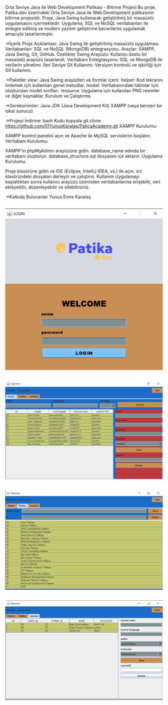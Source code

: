  Orta Seviye Java ile Web Development Patikası - Bitirme Projesi
Bu proje, Patika.dev üzerindeki Orta Seviye Java ile Web Development patikasının bitirme projesidir. Proje, Java Swing kullanarak geliştirilmiş bir masaüstü uygulamasını içermektedir. Uygulama, SQL ve NoSQL veritabanları ile entegre edilmiş ve modern yazılım geliştirme becerilerini uygulamak amacıyla tasarlanmıştır.

->İçerik
Proje Açıklaması: Java Swing ile geliştirilmiş masaüstü uygulaması.
Veritabanları: SQL ve NoSQL (MongoDB) entegrasyonu.
Araçlar: XAMPP, Java Swing, Git, GitHub.
Özellikler
Swing Arayüzü: Kullanıcı dostu bir masaüstü arayüzü tasarlandı.
Veritabanı Entegrasyonu: SQL ve MongoDB ile verilerin yönetimi.
İleri Seviye Git Kullanımı: Versiyon kontrolü ve işbirliği için Git kullanımı.

->Paketler
view: Java Swing arayüzleri ve formlar içerir.
helper: Kod tekrarını önlemek için kullanılan genel metodlar.
model: Veritabanındaki tablolar için oluşturulan model sınıfları.
resource: Uygulama için kullanılan PNG resimler ve diğer kaynaklar.
Kurulum ve Çalıştırma

->Gereksinimler:
Java JDK (Java Development Kit)
XAMPP (veya benzeri bir lokal sunucu)

->Projeyi İndirme:
bash
Kodu kopyala
git clone https://github.com/01YunusKaratas/PaticaAcademy.git
XAMPP Kurulumu:

XAMPP kontrol panelini açın ve Apache ile MySQL servislerini başlatın.
Veritabanı Kurulumu:

XAMPP'in phpMyAdmin arayüzüne gidin.
database_name adında bir veritabanı oluşturun.
database_structure.sql dosyasını içe aktarın.
Uygulama Kurulumu:

Proje klasörüne gidin ve IDE (Eclipse, IntelliJ IDEA, vs.) ile açın.
src klasöründeki dosyaları derleyin ve çalıştırın.
Kullanım
Uygulamayı başlattıktan sonra kullanıcı arayüzü üzerinden veritabanlarına erişebilir, veri ekleyebilir, düzenleyebilir ve silebilirsiniz.

->Katkıda Bulunanlar
Yunus Emre Karataş


![Ana Ekran](https://github.com/01YunusKaratas/PaticaAcademy/blob/main/JAVA102/Patika-Dev/src/com/patikadev/resources/Ekran%20g%C3%B6r%C3%BCnt%C3%BCs%C3%BC%202024-08-13%20160643.png)
---------------------------------------------------------------------------------------------------------------------------------------------------------------------------------------
![Users Arayüzü](https://github.com/01YunusKaratas/PaticaAcademy/blob/main/JAVA102/Patika-Dev/src/com/patikadev/resources/Ekran%20g%C3%B6r%C3%BCnt%C3%BCs%C3%BC%202024-08-13%20160711.png)
---------------------------------------------------------------------------------------------------------------------------------------------------------------------------------------
![Patika Arayüzü](https://github.com/01YunusKaratas/PaticaAcademy/blob/main/JAVA102/Patika-Dev/src/com/patikadev/resources/Ekran%20g%C3%B6r%C3%BCnt%C3%BCs%C3%BC%202024-08-13%20160728.png)
---------------------------------------------------------------------------------------------------------------------------------------------------------------------------------------
![Course Arayüzü](https://github.com/01YunusKaratas/PaticaAcademy/blob/main/JAVA102/Patika-Dev/src/com/patikadev/resources/Ekran%20g%C3%B6r%C3%BCnt%C3%BCs%C3%BC%202024-08-13%20160738.png)
---------------------------------------------------------------------------------------------------------------------------------------------------------------------------------------



